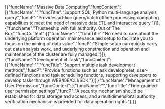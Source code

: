 [{"funcName":"Massive Data Computing","funcContent":[{"funcName":"","funcTitle":"Support SQL, Python multi-language analysis query","funcP":"Provides ad-hoc query/batch offline processing computing capabilities to meet the need of massive data ETL and interactive query."}]},{"funcName":"Trusteeship with full authority. Out of The Box","funcContent":[{"funcName":"","funcTitle":"No need to care about the underlying platform operation, maintenance and setup to facilitate you to focus on the mining of data value","funcP":"Simple setup can quickly carry out data analysis work, and underlying construction and operation and maintenance of the cluster are fully managed."}]},{"funcName":"Development of Task","funcContent":[{"funcName":"","funcTitle":"Support multiple task development methods","funcP":"Provide functions such as task development, user-defined functions and task scheduling functions, supporting developers to develop tasks through WEB/IDE/CLI/SDK."}]},{"funcName":"Management of User Permission","funcContent":[{"funcName":"","funcTitle":"Fine-grained user permission settings","funcP":"A security mechanism should be established for data storage and access, and a multidimensional authority verification mechanism is provided for data operation rights."}]}]